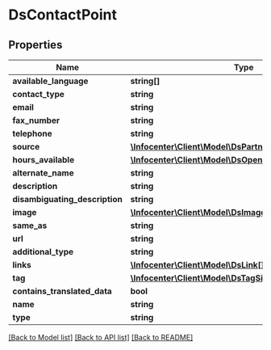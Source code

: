# DsContactPoint

## Properties
Name | Type | Description | Notes
------------ | ------------- | ------------- | -------------
**available_language** | **string[]** |  | [optional] 
**contact_type** | **string** |  | [optional] 
**email** | **string** |  | [optional] 
**fax_number** | **string** |  | [optional] 
**telephone** | **string** |  | [optional] 
**source** | [**\Infocenter\Client\Model\DsPartnerSimplex**](DsPartnerSimplex.md) |  | [optional] 
**hours_available** | [**\Infocenter\Client\Model\DsOpeningHoursSpecification[]**](DsOpeningHoursSpecification.md) |  | [optional] 
**alternate_name** | **string** |  | [optional] 
**description** | **string** |  | [optional] 
**disambiguating_description** | **string** |  | [optional] 
**image** | [**\Infocenter\Client\Model\DsImageObjectSimplex**](DsImageObjectSimplex.md) |  | [optional] 
**same_as** | **string** |  | [optional] 
**url** | **string** |  | [optional] 
**additional_type** | **string** |  | [optional] 
**links** | [**\Infocenter\Client\Model\DsLink[]**](DsLink.md) |  | [optional] 
**tag** | [**\Infocenter\Client\Model\DsTagSimplex[]**](DsTagSimplex.md) |  | [optional] 
**contains_translated_data** | **bool** |  | [optional] 
**name** | **string** |  | [optional] 
**type** | **string** |  | [optional] 

[[Back to Model list]](../../README.md#documentation-for-models) [[Back to API list]](../../README.md#documentation-for-api-endpoints) [[Back to README]](../../README.md)

